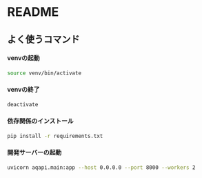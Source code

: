 # README

## よく使うコマンド
#### venvの起動
```bash
source venv/bin/activate
```
#### venvの終了
```bash
deactivate
```
#### 依存関係のインストール
```bash
pip install -r requirements.txt
```
#### 開発サーバーの起動
```bash
uvicorn aqapi.main:app --host 0.0.0.0 --port 8000 --workers 2
```
